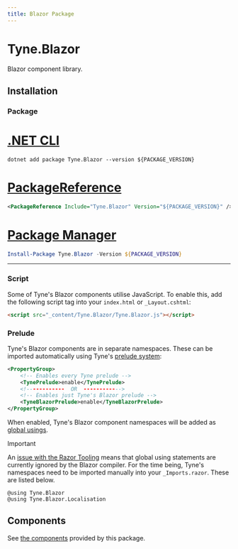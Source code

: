 ```yaml
---
title: Blazor Package
---
```


# Tyne.Blazor
Blazor component library.

## Installation

### Package

<div class="package-installation">

# [.NET CLI](#tab/dotnet-cli)
```shell
dotnet add package Tyne.Blazor --version ${PACKAGE_VERSION}
```
# [PackageReference](#tab/package-reference)
```xml
<PackageReference Include="Tyne.Blazor" Version="${PACKAGE_VERSION}" />
```
# [Package Manager](#tab/package-manager)
```powershell
Install-Package Tyne.Blazor -Version ${PACKAGE_VERSION}
```
---

</div>

### Script
Some of Tyne's Blazor components utilise JavaScript. To enable this, add the following script tag into your `index.html` or `_Layout.cshtml`:
```html
<script src="_content/Tyne.Blazor/Tyne.Blazor.js"></script>
```

### Prelude
Tyne's Blazor components are in separate namespaces.
These can be imported automatically using Tyne's [prelude system](../preludes.md):

```xml
<PropertyGroup>
    <!-- Enables every Tyne prelude -->
    <TynePrelude>enable</TynePrelude>
    <!------------  OR  ------------>
    <!-- Enables just Tyne's Blazor prelude -->
    <TyneBlazorPrelude>enable</TyneBlazorPrelude>
</PropertyGroup>
```

When enabled, Tyne's Blazor component namespaces will be added as [global usings](https://learn.microsoft.com/en-us/dotnet/csharp/language-reference/keywords/using-directive#global-modifier).

> [!IMPORTANT]
> An [issue with the Razor Tooling](https://github.com/dotnet/razor/issues/7539) means that global using statements are currently ignored by the Blazor compiler.
> For the time being, Tyne's namespaces need to be imported manually into your `_Imports.razor`. These are listed below.

```razor
@using Tyne.Blazor
@using Tyne.Blazor.Localisation
```

## Components
See [the components](./Blazor/components.md) provided by this package.
